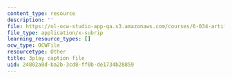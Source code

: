 ```yaml
---
content_type: resource
description: ''
file: https://ol-ocw-studio-app-qa.s3.amazonaws.com/courses/6-034-artificial-intelligence-fall-2010/24802a8dba2b3cd8ff0bde1734b28859_XPEJg_6Cg6o.srt
file_type: application/x-subrip
learning_resource_types: []
ocw_type: OCWFile
resourcetype: Other
title: 3play caption file
uid: 24802a8d-ba2b-3cd8-ff0b-de1734b28859
---
```

